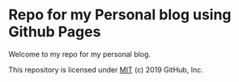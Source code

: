 # Repo for my Personal blog using Github Pages

Welcome to my repo for my personal blog. 

This repository is licensed under [MIT](../LICENSE) (c) 2019 GitHub, Inc.
